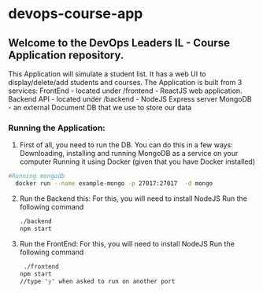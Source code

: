# devops-course-app

## Welcome to the DevOps Leaders IL - Course Application repository.
This Application will simulate a student list. It has a web UI to display/delete/add students and courses.
The Application is built from 3 services:
FrontEnd - located under /frontend - ReactJS web application.
Backend API - located under /backend - NodeJS Express server
MongoDB - an external Document DB that we use to store our data

### Running the Application:

1. First of all, you need to run the DB. You can do this in a few ways:
   Downloading, installing and running MongoDB as a service on your computer
   Running it using Docker (given that you have Docker installed)

```bash
#Running mongodb
  docker run --name example-mongo -p 27017:27017  -d mongo
```

2.  Run the Backend this:
    For this, you will need to install NodeJS
    Run the following command
    ```bash
    ./backend
    npm start
    ```
3.  Run the FrontEnd:
    For this, you will need to install NodeJS
    Run the following command
    ```bash
     ./frontend
    npm start
    //type "y" when asked to run on another port
    ```
